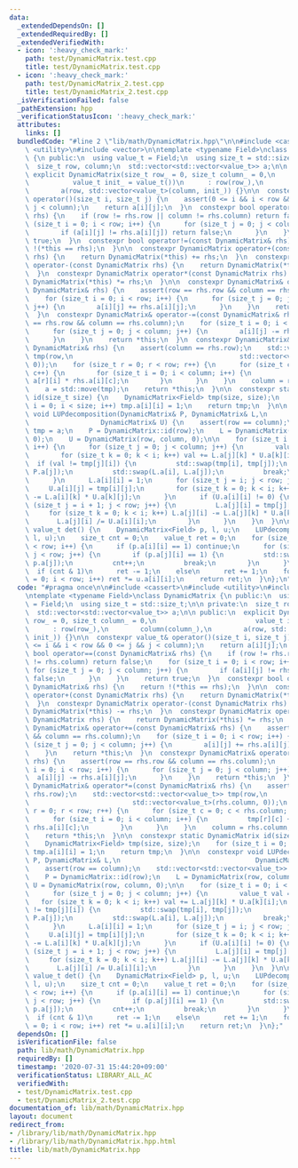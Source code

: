 ```yaml
---
data:
  _extendedDependsOn: []
  _extendedRequiredBy: []
  _extendedVerifiedWith:
  - icon: ':heavy_check_mark:'
    path: test/DynamicMatrix.test.cpp
    title: test/DynamicMatrix.test.cpp
  - icon: ':heavy_check_mark:'
    path: test/DynamicMatrix_2.test.cpp
    title: test/DynamicMatrix_2.test.cpp
  _isVerificationFailed: false
  _pathExtension: hpp
  _verificationStatusIcon: ':heavy_check_mark:'
  attributes:
    links: []
  bundledCode: "#line 2 \"lib/math/DynamicMatrix.hpp\"\n\n#include <cassert>\n#include\
    \ <utility>\n#include <vector>\n\ntemplate <typename Field>\nclass DynamicMatrix\
    \ {\n public:\n  using value_t = Field;\n  using size_t = std::size_t;\n\n private:\n\
    \  size_t row, column;\n  std::vector<std::vector<value_t>> a;\n\n public:\n \
    \ explicit DynamicMatrix(size_t row_ = 0, size_t column_ = 0,\n              \
    \           value_t init_ = value_t())\n      : row(row_),\n        column(column_),\n\
    \        a(row, std::vector<value_t>(column, init_)) {}\n\n  constexpr value_t&\
    \ operator()(size_t i, size_t j) {\n    assert(0 <= i && i < row && 0 <= j &&\
    \ j < column);\n    return a[i][j];\n  }\n  constexpr bool operator==(const DynamicMatrix&\
    \ rhs) {\n    if (row != rhs.row || column != rhs.column) return false;\n    for\
    \ (size_t i = 0; i < row; i++) {\n      for (size_t j = 0; j < column; j++) {\n\
    \        if (a[i][j] != rhs.a[i][j]) return false;\n      }\n    }\n    return\
    \ true;\n  }\n  constexpr bool operator!=(const DynamicMatrix& rhs) {\n    return\
    \ !(*this == rhs);\n  }\n\n  constexpr DynamicMatrix operator+(const DynamicMatrix\
    \ rhs) {\n    return DynamicMatrix(*this) += rhs;\n  }\n  constexpr DynamicMatrix\
    \ operator-(const DynamicMatrix rhs) {\n    return DynamicMatrix(*this) -= rhs;\n\
    \  }\n  constexpr DynamicMatrix operator*(const DynamicMatrix rhs) {\n    return\
    \ DynamicMatrix(*this) *= rhs;\n  }\n\n  constexpr DynamicMatrix& operator+=(const\
    \ DynamicMatrix& rhs) {\n    assert(row == rhs.row && column == rhs.column);\n\
    \    for (size_t i = 0; i < row; i++) {\n      for (size_t j = 0; j < column;\
    \ j++) {\n        a[i][j] += rhs.a[i][j];\n      }\n    }\n    return *this;\n\
    \  }\n  constexpr DynamicMatrix& operator-=(const DynamicMatrix& rhs) {\n    assert(row\
    \ == rhs.row && column == rhs.column);\n    for (size_t i = 0; i < row; i++) {\n\
    \      for (size_t j = 0; j < column; j++) {\n        a[i][j] -= rhs.a[i][j];\n\
    \      }\n    }\n    return *this;\n  }\n  constexpr DynamicMatrix& operator*=(const\
    \ DynamicMatrix& rhs) {\n    assert(column == rhs.row);\n    std::vector<std::vector<value_t>>\
    \ tmp(row,\n                                          std::vector<value_t>(rhs.column,\
    \ 0));\n    for (size_t r = 0; r < row; r++) {\n      for (size_t c = 0; c < rhs.column;\
    \ c++) {\n        for (size_t i = 0; i < column; i++) {\n          tmp[r][c] +=\
    \ a[r][i] * rhs.a[i][c];\n        }\n      }\n    }\n    column = rhs.column;\n\
    \    a = std::move(tmp);\n    return *this;\n  }\n\n  constexpr static DynamicMatrix\
    \ id(size_t size) {\n    DynamicMatrix<Field> tmp(size, size);\n    for (size_t\
    \ i = 0; i < size; i++) tmp.a[i][i] = 1;\n    return tmp;\n  }\n\n  constexpr\
    \ void LUPdecomposition(DynamicMatrix& P, DynamicMatrix& L,\n                \
    \                  DynamicMatrix& U) {\n    assert(row == column);\n    std::vector<std::vector<value_t>>\
    \ tmp = a;\n    P = DynamicMatrix::id(row);\n    L = DynamicMatrix(row, column,\
    \ 0);\n    U = DynamicMatrix(row, column, 0);\n\n    for (size_t i = 0; i < row;\
    \ i++) {\n      for (size_t j = 0; j < column; j++) {\n        value_t val = 0;\n\
    \        for (size_t k = 0; k < i; k++) val += L.a[j][k] * U.a[k][i];\n      \
    \  if (val != tmp[j][i]) {\n          std::swap(tmp[i], tmp[j]);\n          std::swap(P.a[i],\
    \ P.a[j]);\n          std::swap(L.a[i], L.a[j]);\n          break;\n        }\n\
    \      }\n      L.a[i][i] = 1;\n      for (size_t j = i; j < row; j++) {\n   \
    \     U.a[i][j] = tmp[i][j];\n        for (size_t k = 0; k < i; k++) U.a[i][j]\
    \ -= L.a[i][k] * U.a[k][j];\n      }\n      if (U.a[i][i] != 0) {\n        for\
    \ (size_t j = i + 1; j < row; j++) {\n          L.a[j][i] = tmp[j][i];\n     \
    \     for (size_t k = 0; k < i; k++) L.a[j][i] -= L.a[j][k] * U.a[k][i];\n   \
    \       L.a[j][i] /= U.a[i][i];\n        }\n      }\n    }\n  }\n\n  constexpr\
    \ value_t det() {\n    DynamicMatrix<Field> p, l, u;\n    LUPdecomposition(p,\
    \ l, u);\n    size_t cnt = 0;\n    value_t ret = 0;\n    for (size_t i = 0; i\
    \ < row; i++) {\n      if (p.a[i][i] == 1) continue;\n      for (size_t j = 1;\
    \ j < row; j++) {\n        if (p.a[j][i] == 1) {\n          std::swap(p.a[i],\
    \ p.a[j]);\n          cnt++;\n          break;\n        }\n      }\n    }\n  \
    \  if (cnt & 1)\n      ret -= 1;\n    else\n      ret += 1;\n    for (size_t i\
    \ = 0; i < row; i++) ret *= u.a[i][i];\n    return ret;\n  }\n};\n"
  code: "#pragma once\n\n#include <cassert>\n#include <utility>\n#include <vector>\n\
    \ntemplate <typename Field>\nclass DynamicMatrix {\n public:\n  using value_t\
    \ = Field;\n  using size_t = std::size_t;\n\n private:\n  size_t row, column;\n\
    \  std::vector<std::vector<value_t>> a;\n\n public:\n  explicit DynamicMatrix(size_t\
    \ row_ = 0, size_t column_ = 0,\n                         value_t init_ = value_t())\n\
    \      : row(row_),\n        column(column_),\n        a(row, std::vector<value_t>(column,\
    \ init_)) {}\n\n  constexpr value_t& operator()(size_t i, size_t j) {\n    assert(0\
    \ <= i && i < row && 0 <= j && j < column);\n    return a[i][j];\n  }\n  constexpr\
    \ bool operator==(const DynamicMatrix& rhs) {\n    if (row != rhs.row || column\
    \ != rhs.column) return false;\n    for (size_t i = 0; i < row; i++) {\n     \
    \ for (size_t j = 0; j < column; j++) {\n        if (a[i][j] != rhs.a[i][j]) return\
    \ false;\n      }\n    }\n    return true;\n  }\n  constexpr bool operator!=(const\
    \ DynamicMatrix& rhs) {\n    return !(*this == rhs);\n  }\n\n  constexpr DynamicMatrix\
    \ operator+(const DynamicMatrix rhs) {\n    return DynamicMatrix(*this) += rhs;\n\
    \  }\n  constexpr DynamicMatrix operator-(const DynamicMatrix rhs) {\n    return\
    \ DynamicMatrix(*this) -= rhs;\n  }\n  constexpr DynamicMatrix operator*(const\
    \ DynamicMatrix rhs) {\n    return DynamicMatrix(*this) *= rhs;\n  }\n\n  constexpr\
    \ DynamicMatrix& operator+=(const DynamicMatrix& rhs) {\n    assert(row == rhs.row\
    \ && column == rhs.column);\n    for (size_t i = 0; i < row; i++) {\n      for\
    \ (size_t j = 0; j < column; j++) {\n        a[i][j] += rhs.a[i][j];\n      }\n\
    \    }\n    return *this;\n  }\n  constexpr DynamicMatrix& operator-=(const DynamicMatrix&\
    \ rhs) {\n    assert(row == rhs.row && column == rhs.column);\n    for (size_t\
    \ i = 0; i < row; i++) {\n      for (size_t j = 0; j < column; j++) {\n      \
    \  a[i][j] -= rhs.a[i][j];\n      }\n    }\n    return *this;\n  }\n  constexpr\
    \ DynamicMatrix& operator*=(const DynamicMatrix& rhs) {\n    assert(column ==\
    \ rhs.row);\n    std::vector<std::vector<value_t>> tmp(row,\n                \
    \                          std::vector<value_t>(rhs.column, 0));\n    for (size_t\
    \ r = 0; r < row; r++) {\n      for (size_t c = 0; c < rhs.column; c++) {\n  \
    \      for (size_t i = 0; i < column; i++) {\n          tmp[r][c] += a[r][i] *\
    \ rhs.a[i][c];\n        }\n      }\n    }\n    column = rhs.column;\n    a = std::move(tmp);\n\
    \    return *this;\n  }\n\n  constexpr static DynamicMatrix id(size_t size) {\n\
    \    DynamicMatrix<Field> tmp(size, size);\n    for (size_t i = 0; i < size; i++)\
    \ tmp.a[i][i] = 1;\n    return tmp;\n  }\n\n  constexpr void LUPdecomposition(DynamicMatrix&\
    \ P, DynamicMatrix& L,\n                                  DynamicMatrix& U) {\n\
    \    assert(row == column);\n    std::vector<std::vector<value_t>> tmp = a;\n\
    \    P = DynamicMatrix::id(row);\n    L = DynamicMatrix(row, column, 0);\n   \
    \ U = DynamicMatrix(row, column, 0);\n\n    for (size_t i = 0; i < row; i++) {\n\
    \      for (size_t j = 0; j < column; j++) {\n        value_t val = 0;\n     \
    \   for (size_t k = 0; k < i; k++) val += L.a[j][k] * U.a[k][i];\n        if (val\
    \ != tmp[j][i]) {\n          std::swap(tmp[i], tmp[j]);\n          std::swap(P.a[i],\
    \ P.a[j]);\n          std::swap(L.a[i], L.a[j]);\n          break;\n        }\n\
    \      }\n      L.a[i][i] = 1;\n      for (size_t j = i; j < row; j++) {\n   \
    \     U.a[i][j] = tmp[i][j];\n        for (size_t k = 0; k < i; k++) U.a[i][j]\
    \ -= L.a[i][k] * U.a[k][j];\n      }\n      if (U.a[i][i] != 0) {\n        for\
    \ (size_t j = i + 1; j < row; j++) {\n          L.a[j][i] = tmp[j][i];\n     \
    \     for (size_t k = 0; k < i; k++) L.a[j][i] -= L.a[j][k] * U.a[k][i];\n   \
    \       L.a[j][i] /= U.a[i][i];\n        }\n      }\n    }\n  }\n\n  constexpr\
    \ value_t det() {\n    DynamicMatrix<Field> p, l, u;\n    LUPdecomposition(p,\
    \ l, u);\n    size_t cnt = 0;\n    value_t ret = 0;\n    for (size_t i = 0; i\
    \ < row; i++) {\n      if (p.a[i][i] == 1) continue;\n      for (size_t j = 1;\
    \ j < row; j++) {\n        if (p.a[j][i] == 1) {\n          std::swap(p.a[i],\
    \ p.a[j]);\n          cnt++;\n          break;\n        }\n      }\n    }\n  \
    \  if (cnt & 1)\n      ret -= 1;\n    else\n      ret += 1;\n    for (size_t i\
    \ = 0; i < row; i++) ret *= u.a[i][i];\n    return ret;\n  }\n};"
  dependsOn: []
  isVerificationFile: false
  path: lib/math/DynamicMatrix.hpp
  requiredBy: []
  timestamp: '2020-07-31 15:44:20+09:00'
  verificationStatus: LIBRARY_ALL_AC
  verifiedWith:
  - test/DynamicMatrix.test.cpp
  - test/DynamicMatrix_2.test.cpp
documentation_of: lib/math/DynamicMatrix.hpp
layout: document
redirect_from:
- /library/lib/math/DynamicMatrix.hpp
- /library/lib/math/DynamicMatrix.hpp.html
title: lib/math/DynamicMatrix.hpp
---
```

